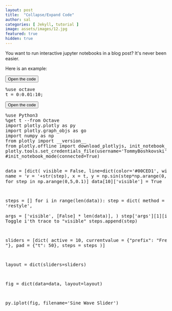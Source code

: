 ```yaml
---
layout: post
title:  "Collapse/Expand Code"
author: sal
categories: [ Jekyll, tutorial ]
image: assets/images/12.jpg
featured: true
hidden: true
---
```


 <script type="text/javascript" src="https://cdnjs.cloudflare.com/ajax/libs/mathjax/2.7.2/MathJax.js?config=TeX-MML-AM_CHTML">
 </script>
<script type="text/x-thebe-config">
      {
      	requestKernel: true,

        bootstrap: true,
        selector: "pre",
        binderOptions: {
        repo: "agahkarakuzu/sosExample",
        ref: "master"
        },

        kernelOptions: {
    	name: "SOS"
     	},


      }
</script>
<script type="text/javascript" src="https://unpkg.com/thebelab@^0.3.0"></script>



You want to run interactive jupyter notebooks in a blog post? It's never been easier.

Here is an example:

<button type="button" class="btn btn-info" data-toggle="collapse" data-target="#demo">Open the code</button>
<div id="demo" class="collapse">
<pre data-executable="true" data-language="octave">
%use octave
t = 0:0.01:10;
</pre>
</div>

<button type="button" class="btn btn-info" data-toggle="collapse" data-target="#demo1">Open the code</button>
<div id="demo1" class="collapse">
<pre data-executable="true" data-language="python">
%use Python3
%get t --from Octave
import plotly.plotly as py
import plotly.graph_objs as go
import numpy as np
from plotly import __version__
from plotly.offline import download_plotlyjs, init_notebook_mode, plot, iplot
plotly.tools.set_credentials_file(username='TommyBoshkovski', api_key='L93ChErVewlTwok2buNM')
#init_notebook_mode(connected=True)

data = [dict(
        visible = False,
        line=dict(color='#00CED1', width=6),
        name = '𝜈 = '+str(step),
        x = t,
        y = np.sin(step*np.arange(0,10,0.01))) for step in np.arange(0,5,0.1)]
data[10]['visible'] = True

steps = []
for i in range(len(data)):
    step = dict(
        method = 'restyle',  
        args = ['visible', [False] * len(data)],
    )
    step['args'][1][i] = True # Toggle i'th trace to "visible"
    steps.append(step)

sliders = [dict(
    active = 10,
    currentvalue = {"prefix": "Frequency: "},
    pad = {"t": 50},
    steps = steps
)]

layout = dict(sliders=sliders)

fig = dict(data=data, layout=layout)

py.iplot(fig, filename='Sine Wave Slider')
</pre>
</div>
